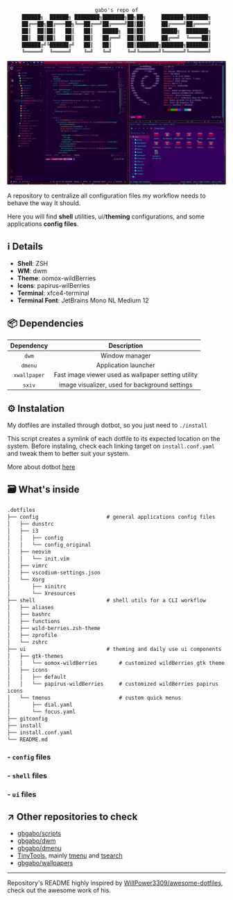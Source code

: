 <div align="center">
    
```
gabo's repo of
██████╗  ██████╗ ████████╗███████╗██╗██╗     ███████╗███████╗
██╔══██╗██╔═══██╗╚══██╔══╝██╔════╝██║██║     ██╔════╝██╔════╝
██║  ██║██║   ██║   ██║   █████╗  ██║██║     █████╗  ███████╗
██║  ██║██║   ██║   ██║   ██╔══╝  ██║██║     ██╔══╝  ╚════██║
██████╔╝╚██████╔╝   ██║   ██║     ██║███████╗███████╗███████║
╚═════╝  ╚═════╝    ╚═╝   ╚═╝     ╚═╝╚══════╝╚══════╝╚══════╝
```
</div>

![](screenshot.jpg)

A repository to centralize all configuration files my workflow needs to behave the way It should.

Here you will find **shell** utilities, ui/**theming** configurations, and some applications **config files**.

## ℹ️ Details

- **Shell**: ZSH
- **WM**: dwm
- **Theme**: oomox-wildBerries
- **Icons**: papirus-wilBerries
- **Terminal**: xfce4-terminal
- **Terminal Font**: JetBrains Mono NL Medium 12

<a name="dependencies"></a>

## 📦 Dependencies

|  Dependency  |                     Description                     |
| :----------: | :-------------------------------------------------: |
|    `dwm`     |                   Window manager                    |
|   `dmenu`    |                Application launcher                 |
| `xwallpaper` | Fast image viewer used as wallpaper setting utility |
|    `sxiv`    |   image visualizer, used for background settings    |

## ⚙️ Instalation

My dotfiles are installed through dotbot, so you just need to `./install`

This script creates a symlink of each dotfile to its expected location on the system. Before instaling, check each linking target on `install.conf.yaml` and tweak them to better suit your system.

More about dotbot [here](https://github.com/anishathalye/dotbot)

## 🗃️ What's inside

```
.dotfiles
├── config                      # general applications config files
│   ├── dunstrc
│   ├── i3
│   │   ├── config
│   │   └── config_original
│   ├── neovim
│   │   └── init.vim
│   ├── vimrc
│   ├── vscodium-settings.json
│   └── Xorg
│       ├── xinitrc
│       └── Xresources
├── shell                       # shell utils for a CLI workflow
│   ├── aliases
│   ├── bashrc
│   ├── functions
│   ├── wild-berries.zsh-theme
│   ├── zprofile
│   └── zshrc
├── ui                          # theming and daily use ui components
│   ├── gtk-themes
│   │   └── oomox-wildBerries       # customized wildBerries gtk theme
│   ├── icons
│   │   ├── default
│   │   └── papirus-wildBerries     # customized wildBerries papirus icons
│   └── tmenus                      # custom quick menus
│       ├── dial.yaml
│       └── focus.yaml
├── gitconfig
├── install
├── install.conf.yaml
└── README.md
```

### - `config` files

### - `shell` files

### - `ui` files

## ↗️ Other repositories to check

- [gbgabo/scripts](https://github.com/gbgabo/scripts)
- [gbgabo/dwm](https://github.com/gbgabo/dwm)
- [gbgabo/dmenu](https://github.com/gbgabo/dmenu)
- [TinyTools](https://github.com/TinyToolSH), mainly [tmenu](https://github.com/TinyToolSH/tmenu) and [tsearch](https://github.com/TinyToolSH/tsearch)
- [gbgabo/wallpapers](https://github.com/gbgabo/wallpapers)

---

Repository's README highly inspired by [WillPower3309/awesome-dotfiles](https://github.com/WillPower3309/awesome-dotfiles), check out the awesome work of his.
